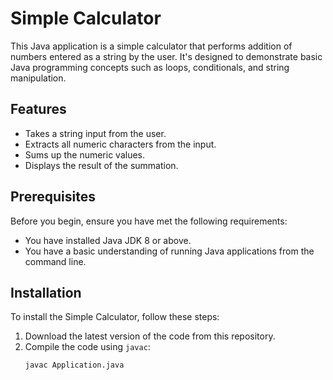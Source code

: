 # Simple Calculator

This Java application is a simple calculator that performs addition of numbers entered as a string by the user. It's designed to demonstrate basic Java programming concepts such as loops, conditionals, and string manipulation.

## Features

- Takes a string input from the user.
- Extracts all numeric characters from the input.
- Sums up the numeric values.
- Displays the result of the summation.

## Prerequisites

Before you begin, ensure you have met the following requirements:
- You have installed Java JDK 8 or above.
- You have a basic understanding of running Java applications from the command line.

## Installation

To install the Simple Calculator, follow these steps:

1. Download the latest version of the code from this repository.
2. Compile the code using `javac`:
   ```bash
   javac Application.java
